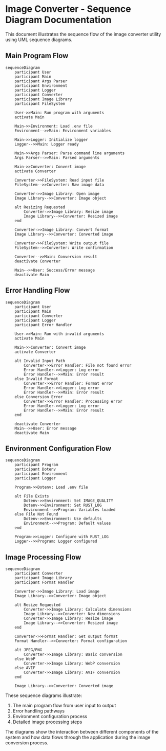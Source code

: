 # Image Converter - Sequence Diagram Documentation

This document illustrates the sequence flow of the image converter utility using UML sequence diagrams.

## Main Program Flow

```mermaid
sequenceDiagram
    participant User
    participant Main
    participant Args Parser
    participant Environment
    participant Logger
    participant Converter
    participant Image Library
    participant FileSystem

    User->>Main: Run program with arguments
    activate Main
    
    Main->>Environment: Load .env file
    Environment-->>Main: Environment variables
    
    Main->>Logger: Initialize logger
    Logger-->>Main: Logger ready
    
    Main->>Args Parser: Parse command line arguments
    Args Parser-->>Main: Parsed arguments
    
    Main->>Converter: Convert image
    activate Converter
    
    Converter->>FileSystem: Read input file
    FileSystem-->>Converter: Raw image data
    
    Converter->>Image Library: Open image
    Image Library-->>Converter: Image object
    
    alt Resizing Requested
        Converter->>Image Library: Resize image
        Image Library-->>Converter: Resized image
    end
    
    Converter->>Image Library: Convert format
    Image Library-->>Converter: Converted image
    
    Converter->>FileSystem: Write output file
    FileSystem-->>Converter: Write confirmation
    
    Converter-->>Main: Conversion result
    deactivate Converter
    
    Main-->>User: Success/Error message
    deactivate Main
```

## Error Handling Flow

```mermaid
sequenceDiagram
    participant User
    participant Main
    participant Converter
    participant Logger
    participant Error Handler
    
    User->>Main: Run with invalid arguments
    activate Main
    
    Main->>Converter: Convert image
    activate Converter
    
    alt Invalid Input Path
        Converter->>Error Handler: File not found error
        Error Handler->>Logger: Log error
        Error Handler-->>Main: Error result
    else Invalid Format
        Converter->>Error Handler: Format error
        Error Handler->>Logger: Log error
        Error Handler-->>Main: Error result
    else Conversion Error
        Converter->>Error Handler: Processing error
        Error Handler->>Logger: Log error
        Error Handler-->>Main: Error result
    end
    
    deactivate Converter
    Main-->>User: Error message
    deactivate Main
```

## Environment Configuration Flow

```mermaid
sequenceDiagram
    participant Program
    participant Dotenv
    participant Environment
    participant Logger
    
    Program->>Dotenv: Load .env file
    
    alt File Exists
        Dotenv->>Environment: Set IMAGE_QUALITY
        Dotenv->>Environment: Set RUST_LOG
        Environment-->>Program: Variables loaded
    else File Not Found
        Dotenv->>Environment: Use defaults
        Environment-->>Program: Default values
    end
    
    Program->>Logger: Configure with RUST_LOG
    Logger-->>Program: Logger configured
```

## Image Processing Flow

```mermaid
sequenceDiagram
    participant Converter
    participant Image Library
    participant Format Handler
    
    Converter->>Image Library: Load image
    Image Library-->>Converter: Image object
    
    alt Resize Requested
        Converter->>Image Library: Calculate dimensions
        Image Library-->>Converter: New dimensions
        Converter->>Image Library: Resize image
        Image Library-->>Converter: Resized image
    end
    
    Converter->>Format Handler: Get output format
    Format Handler-->>Converter: Format configuration
    
    alt JPEG/PNG
        Converter->>Image Library: Basic conversion
    else WebP
        Converter->>Image Library: WebP conversion
    else AVIF
        Converter->>Image Library: AVIF conversion
    end
    
    Image Library-->>Converter: Converted image
```

These sequence diagrams illustrate:
1. The main program flow from user input to output
2. Error handling pathways
3. Environment configuration process
4. Detailed image processing steps

The diagrams show the interaction between different components of the system and how data flows through the application during the image conversion process.

